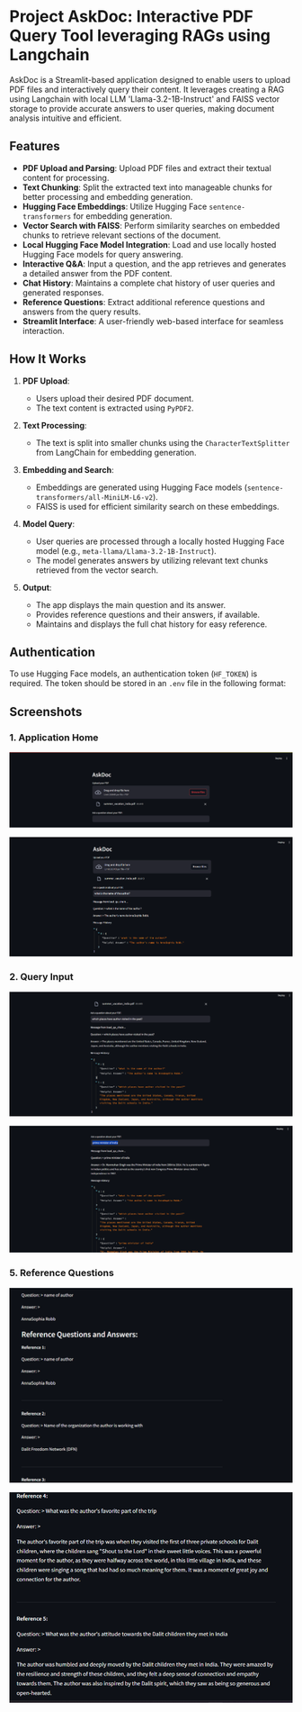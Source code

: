 
# Project AskDoc: Interactive PDF Query Tool leveraging RAGs using Langchain

AskDoc is a Streamlit-based application designed to enable users to upload PDF files and interactively query their content. It leverages creating a RAG using Langchain with local LLM 'Llama-3.2-1B-Instruct' and FAISS vector storage to provide accurate answers to user queries, making document analysis intuitive and efficient.

## Features

- **PDF Upload and Parsing**: Upload PDF files and extract their textual content for processing.
- **Text Chunking**: Split the extracted text into manageable chunks for better processing and embedding generation.
- **Hugging Face Embeddings**: Utilize Hugging Face `sentence-transformers` for embedding generation.
- **Vector Search with FAISS**: Perform similarity searches on embedded chunks to retrieve relevant sections of the document.
- **Local Hugging Face Model Integration**: Load and use locally hosted Hugging Face models for query answering.
- **Interactive Q&A**: Input a question, and the app retrieves and generates a detailed answer from the PDF content.
- **Chat History**: Maintains a complete chat history of user queries and generated responses.
- **Reference Questions**: Extract additional reference questions and answers from the query results.
- **Streamlit Interface**: A user-friendly web-based interface for seamless interaction.

## How It Works

1. **PDF Upload**:
   - Users upload their desired PDF document.
   - The text content is extracted using `PyPDF2`.

2. **Text Processing**:
   - The text is split into smaller chunks using the `CharacterTextSplitter` from LangChain for embedding generation.

3. **Embedding and Search**:
   - Embeddings are generated using Hugging Face models (`sentence-transformers/all-MiniLM-L6-v2`).
   - FAISS is used for efficient similarity search on these embeddings.

4. **Model Query**:
   - User queries are processed through a locally hosted Hugging Face model (e.g., `meta-llama/Llama-3.2-1B-Instruct`).
   - The model generates answers by utilizing relevant text chunks retrieved from the vector search.

5. **Output**:
   - The app displays the main question and its answer.
   - Provides reference questions and their answers, if available.
   - Maintains and displays the full chat history for easy reference.

## Authentication

To use Hugging Face models, an authentication token (`HF_TOKEN`) is required. The token should be stored in an `.env` file in the following format:

## Screenshots

### 1. Application Home
![Application Home](images/1%20(1).png)

![PDF Upload](images/1%20(2).png)

### 2. Query Input
![Query Input](images/1%20(3).png)

![Query Input 2](images/1%20(4).png)

### 5. Reference Questions
![Reference Questions](images/1%20(5).png)

![Reference Questions 2](images/1%20(6).png)
